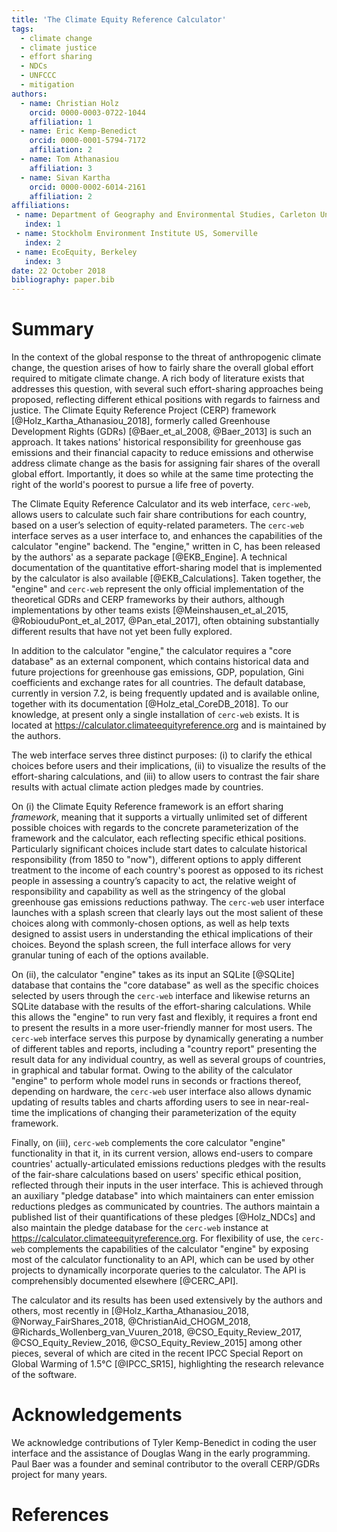 ```yaml
---
title: 'The Climate Equity Reference Calculator'
tags:
  - climate change
  - climate justice
  - effort sharing
  - NDCs
  - UNFCCC
  - mitigation
authors:
  - name: Christian Holz
    orcid: 0000-0003-0722-1044
    affiliation: 1
  - name: Eric Kemp-Benedict
    orcid: 0000-0001-5794-7172
    affiliation: 2
  - name: Tom Athanasiou
    affiliation: 3
  - name: Sivan Kartha
    orcid: 0000-0002-6014-2161
    affiliation: 2
affiliations:
 - name: Department of Geography and Environmental Studies, Carleton University, Ottawa
   index: 1
 - name: Stockholm Environment Institute US, Somerville
   index: 2
 - name: EcoEquity, Berkeley 
   index: 3
date: 22 October 2018
bibliography: paper.bib
---
```


# Summary

In the context of the global response to the threat of anthropogenic climate change, the question arises of how to fairly share the overall global effort required to mitigate climate change. A rich body of literature exists that addresses this question, with several such effort-sharing approaches being proposed, reflecting different ethical positions with regards to fairness and justice. The Climate Equity Reference Project (CERP) framework [@Holz_Kartha_Athanasiou_2018], formerly called Greenhouse Development Rights (GDRs) [@Baer_et_al_2008, @Baer_2013] is such an approach. It takes nations' historical responsibility for greenhouse gas emissions and their financial capacity to reduce emissions and otherwise address climate change as the basis for assigning fair shares of the overall global effort. Importantly, it does so while at the same time protecting the right of the world's poorest to pursue a life free of poverty.

The Climate Equity Reference Calculator and its web interface, ``cerc-web``, allows users to calculate such fair share contributions for each country, based on a user’s selection of equity-related parameters. The ``cerc-web`` interface serves as a user interface to, and enhances the capabilities of the calculator "engine" backend. The "engine," written in C, has been released by the authors' as a separate package [@EKB_Engine]. A technical documentation of the quantitative effort-sharing model that is implemented by the calculator is also available [@EKB_Calculations]. Taken together, the "engine" and ``cerc-web`` represent the only official implementation of the theoretical GDRs and CERP frameworks by their authors, although implementations by other teams exists [@Meinshausen_et_al_2015, @RobiouduPont_et_al_2017, @Pan_etal_2017], often obtaining substantially different results that have not yet been fully explored.

In addition to the calculator "engine," the calculator requires a "core database" as an external component, which contains historical data and future projections for greenhouse gas emissions, GDP, population, Gini coefficients and exchange rates for all countries. The default database, currently in version 7.2, is being frequently updated and is available online, together with its documentation [@Holz_etal_CoreDB_2018]. To our knowledge, at present only a single installation of ``cerc-web`` exists. It is located at https://calculator.climateequityreference.org and is maintained by the authors.

The web interface serves three distinct purposes: (i) to clarify the ethical choices before users and their implications, (ii) to visualize the results of the effort-sharing calculations, and (iii) to allow users to contrast the fair share results with actual climate action pledges made by countries.

On (i) the Climate Equity Reference framework is an effort sharing _framework_, meaning that it supports a virtually unlimited set of different possible choices with regards to the concrete parameterization of the framework and the calculator, each reflecting specific ethical positions. Particularly significant choices include start dates to calculate historical responsibility (from 1850 to "now"), different options to apply different treatment to the income of each country's poorest as opposed to its richest people in assessing a country’s capacity to act, the relative weight of responsibility and capability as well as the stringency of the global greenhouse gas emissions reductions pathway. The ``cerc-web`` user interface launches with a splash screen that clearly lays out the most salient of these choices along with commonly-chosen options, as well as help texts designed to assist users in understanding the ethical implications of their choices. Beyond the splash screen, the full interface allows for very granular tuning of each of the options available.

On (ii), the calculator "engine" takes as its input an SQLite [@SQLite] database that contains the "core database" as well as the specific choices selected by users through the ``cerc-web`` interface and likewise returns an SQLite database with the results of the effort-sharing calculations. While this allows the "engine" to run very fast and flexibly, it requires a front end to present the results in a more user-friendly manner for most users. The ``cerc-web`` interface serves this purpose by dynamically generating a number of different tables and reports, including a "country report" presenting the result data for any individual country, as well as several groups of countries, in graphical and tabular format. Owing to the ability of the calculator "engine" to perform whole model runs in seconds or fractions thereof, depending on hardware, the ``cerc-web`` user interface also allows dynamic updating of results tables and charts affording users to see in near-real-time the implications of changing their parameterization of the equity framework.

Finally, on (iii), ``cerc-web`` complements the core calculator "engine" functionality in that it, in its current version, allows end-users to compare countries' actually-articulated emissions reductions pledges with the results of the fair-share calculations based on users' specific ethical position, reflected through their inputs in the user interface. This is achieved through an auxiliary "pledge database" into which maintainers can enter emission reductions pledges as communicated by countries. The authors maintain a published list of their quantifications of these pledges [@Holz_NDCs] and also maintain the pledge database for the ``cerc-web`` instance at https://calculator.climateequityreference.org. For flexibility of use, the ``cerc-web`` complements the capabilities of the calculator "engine" by exposing most of the calculator functionality to an API, which can be used by other projects to dynamically incorporate queries to the calculator. The API is comprehensibly documented elsewhere [@CERC_API].

The calculator and its results has been used extensively by the authors and others, most recently in [@Holz_Kartha_Athanasiou_2018, @Norway_FairShares_2018, @ChristianAid_CHOGM_2018, @Richards_Wollenberg_van_Vuuren_2018, @CSO_Equity_Review_2017, @CSO_Equity_Review_2016, @CSO_Equity_Review_2015] among other pieces, several of which are cited in the recent IPCC Special Report on Global Warming of 1.5°C [@IPCC_SR15], highlighting the research relevance of the software.

# Acknowledgements

We acknowledge contributions of Tyler Kemp-Benedict in coding the user interface and the assistance of Douglas Wang in the early programming. Paul Baer was a founder and seminal contributor to the overall CERP/GDRs project for many years.

# References

